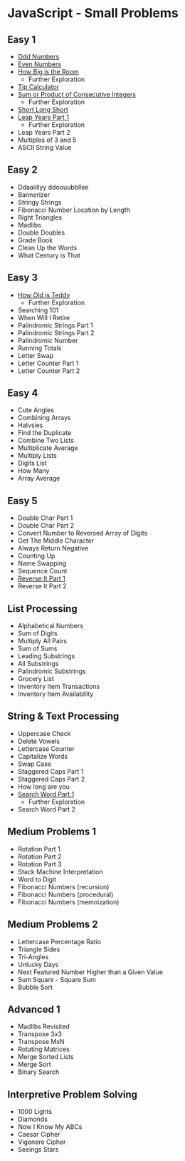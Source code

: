 # JavaScript - Small Problems

## Easy 1

-   [Odd Numbers](odd_numbers.js)
-   [Even Numbers](even_numbers.js)
-   [How Big is the Room](how_big_is_the_room.js)
    -   Further Exploration
-   [Tip Calculator](tip_calculator.js)
-   [Sum or Product of Consecutive Integers](sum_or_product_of_consecutive_integers.js)
    -   Further Exploration
-   [Short Long Short](short_long_short.js)
-   [Leap Years Part 1](leap_years1.js)
    -   Further Exploration
-   Leap Years Part 2
-   Multiples of 3 and 5
-   ASCII String Value

## Easy 2

-   Ddaaiillyy ddoouubbllee
-   Bannerizer
-   Stringy Strings
-   Fibonacci Number Location by Length
-   Right Triangles
-   Madlibs
-   Double Doubles
-   Grade Book
-   Clean Up the Words
-   What Century is That

## Easy 3

-   [How Old is Teddy](how_old_is_teddy.js)
    -   Further Exploration
-   Searching 101
-   When Will I Retire
-   Palindromic Strings Part 1
-   Palindromic Strings Part 2
-   Palindromic Number
-   Running Totals
-   Letter Swap
-   Letter Counter Part 1
-   Letter Counter Part 2

## Easy 4

-   Cute Angles
-   Combining Arrays
-   Halvsies
-   Find the Duplicate
-   Combine Two Lists
-   Multiplicate Average
-   Multiply Lists
-   Digits List
-   How Many
-   Array Average

## Easy 5

-   Double Char Part 1
-   Double Char Part 2
-   Convert Number to Reversed Array of Digits
-   Get The Middle Character
-   Always Return Negative
-   Counting Up
-   Name Swapping
-   Sequence Count
-   [Reverse It Part 1](reverse_it.js)
-   Reverse It Part 2

## List Processing

-   Alphabetical Numbers
-   Sum of Digits
-   Multiply All Pairs
-   Sum of Sums
-   Leading Substrings
-   All Substrings
-   Palindromic Substrings
-   Grocery List
-   Inventory Item Transactions
-   Inventory Item Availability

## String & Text Processing

-   Uppercase Check
-   Delete Vowels
-   Lettercase Counter
-   Capitalize Words
-   Swap Case
-   Staggered Caps Part 1
-   Staggered Caps Part 2
-   How long are you
-   [Search Word Part 1](search_word.js)
    -   Further Exploration
-   Search Word Part 2

## Medium Problems 1

-   Rotation Part 1
-   Rotation Part 2
-   Rotation Part 3
-   Stack Machine Interpretation
-   Word to Digit
-   Fibonacci Numbers (recursion)
-   Fibonacci Numbers (procedural)
-   Fibonacci Numbers (memoization)

## Medium Problems 2

-   Lettercase Percentage Ratio
-   Triangle Sides
-   Tri-Angles
-   Unlucky Days
-   Next Featured Number Higher than a Given Value
-   Sum Square - Square Sum
-   Bubble Sort

## Advanced 1

-   Madlibs Revisited
-   Transpose 3x3
-   Transpose MxN
-   Rotating Matrices
-   Merge Sorted Lists
-   Merge Sort
-   Binary Search

## Interpretive Problem Solving

-   1000 Lights
-   Diamonds
-   Now I Know My ABCs
-   Caesar Cipher
-   Vigenere Cipher
-   Seeings Stars
